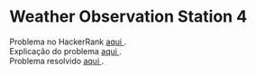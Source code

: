 # Weather Observation Station 4

Problema no HackerRank <a href="https://www.hackerrank.com/challenges/weather-observation-station-4/problem"> aqui </a>.
</br>
Explicação do problema <a href="./Problem.pdf"> aqui </a>.
</br>
Problema resolvido <a href="./submission.sql"> aqui </a>.